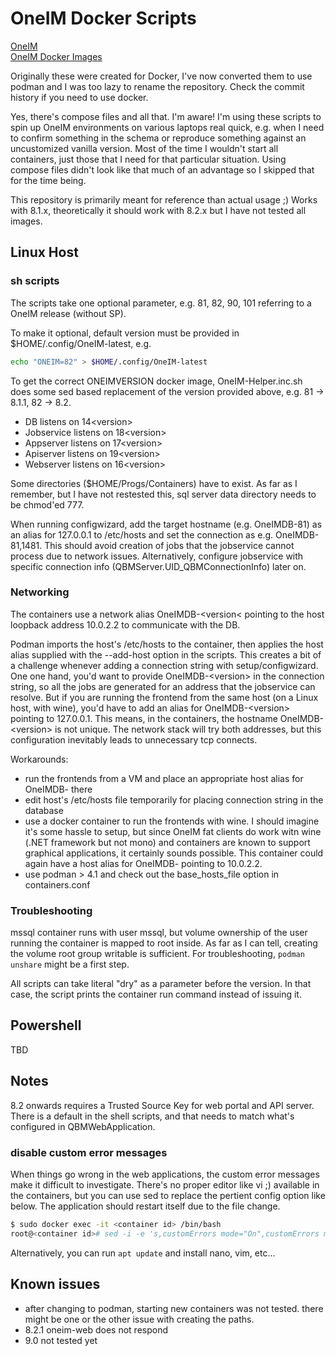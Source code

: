 # OneIM Docker Scripts

[OneIM](https://www.oneidentity.com/products/identity-manager/)  
[OneIM Docker Images](https://hub.docker.com/u/oneidentity/)  

Originally these were created for Docker, I've now converted them to use podman and I was too lazy to rename the repository. Check the commit history if you need to use docker.

Yes, there's compose files and all that. I'm aware! I'm using these scripts to spin up OneIM environments on various laptops real quick, e.g. when I need to confirm something in the schema or reproduce something against an uncustomized vanilla version. Most of the time I wouldn't start all containers, just those that I need for that particular situation. Using compose files didn't look like that much of an advantage so I skipped that for the time being.

This repository is primarily meant for reference than actual usage ;) Works with 8.1.x, theoretically it should work with 8.2.x but I have not tested all images.

## Linux Host
### sh scripts

The scripts take one optional parameter, e.g. 81, 82, 90, 101 referring to a OneIM release (without SP).

To make it optional, default version must be provided in $HOME/.config/OneIM-latest, e.g.

```sh
echo "ONEIM=82" > $HOME/.config/OneIM-latest
```

To get the correct ONEIMVERSION docker image, OneIM-Helper.inc.sh does some sed based replacement of the version provided above, e.g. 81 -> 8.1.1, 82 -> 8.2.

- DB listens on 14&lt;version&gt;
- Jobservice listens on 18&lt;version&gt;
- Appserver listens on 17&lt;version&gt;
- Apiserver listens on 19&lt;version&gt;
- Webserver listens on 16&lt;version&gt;

Some directories ($HOME/Progs/Containers) have to exist. As far as I remember,  but I have not restested this, sql server data directory needs to be chmod'ed 777. 

When running configwizard, add the target hostname (e.g. OneIMDB-81) as an alias for 127.0.0.1 to /etc/hosts and set the connection as e.g. OneIMDB-81,1481. This should avoid creation of jobs that the jobservice cannot process due to network issues. Alternatively, configure jobservice with specific connection info (QBMServer.UID_QBMConnectionInfo) later on.

### Networking

The containers use a network alias OneIMDB-&lt;version&lt; pointing to the host loopback address 10.0.2.2 to communicate with the DB.

Podman imports the host's /etc/hosts to the container, then applies the host alias supplied with the --add-host option in the scripts. This creates a bit of a challenge whenever adding a connection string with setup/configwizard. One one hand, you'd want to provide OneIMDB-&lt;version&gt; in the connection string, so all the jobs are generated for an address that the jobservice can resolve. But if you are running the frontend from the same host (on a Linux host, with wine), you'd have to add an alias for OneIMDB-&lt;version&gt; pointing to 127.0.0.1. This means, in the containers, the hostname OneIMDB-&lt;version&gt; is not unique. The network stack will try both addresses, but this configuration inevitably leads to unnecessary tcp connects.

Workarounds:
- run the frontends from a VM and place an appropriate host alias for OneIMDB-<version> there
- edit host's /etc/hosts file temporarily for placing connection string in the database
- use a docker container to run the frontends with wine. I should imagine it's some hassle to setup, but since OneIM fat clients do work witn wine (.NET framework but not mono) and containers are known to support graphical applications, it certainly sounds possible. This container could again have a host alias for OneIMDB-<version> pointing to 10.0.2.2.
- use podman > 4.1 and check out the base_hosts_file option in containers.conf

### Troubleshooting

mssql container runs with user mssql, but volume ownership of the user running the container is mapped to root inside. As far as I can tell, creating the volume root group writable is sufficient. For troubleshooting, `podman unshare` might be a first step.

All scripts can take literal "dry" as a parameter before the version. In that case, the script prints the container run command instead of issuing it.

## Powershell

TBD

## Notes
8.2 onwards requires a Trusted Source Key for web portal and API server. There is a default in the shell scripts, and that needs to match what's configured in QBMWebApplication.

### disable custom error messages

When things go wrong in the web applications, the custom error messages make it difficult to investigate. There's no proper editor like vi ;) available in the containers, but you can use sed to replace the pertient config option like below. The application should restart itself due to the file change.

```sh
$ sudo docker exec -it <container id> /bin/bash
root@<container id># sed -i -e 's,customErrors mode="On",customErrors mode="Off",g' web.config
```

Alternatively, you can run `apt update` and install nano, vim, etc...

## Known issues

- after changing to podman, starting new containers was not tested. there might be one or the other issue with creating the paths.
- 8.2.1 oneim-web does not respond  
- 9.0 not tested yet  


